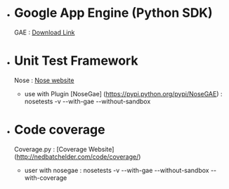 - Google App Engine (Python SDK)
  =============================
  GAE : [Download Link](https://cloud.google.com/appengine/downloads)

- Unit Test Framework
  ===================
  Nose : [Nose website](https://nose.readthedocs.org/en/latest/) <br/>
   - use with Plugin [NoseGae] (https://pypi.python.org/pypi/NoseGAE) : nosetests -v --with-gae --without-sandbox

- Code coverage
  =============
  Coverage.py : [Coverage Website] (http://nedbatchelder.com/code/coverage/) <br/>
    - user with nosegae : nosetests -v --with-gae --without-sandbox --with-coverage
